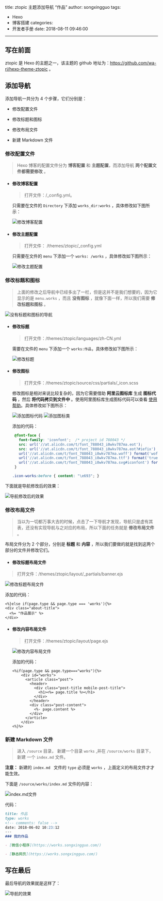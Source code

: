 title: ztopic 主题添加导航 “作品”
author: songxingguo
tags:
  - Hexo
  - 博客搭建
categories:
  - 开发者手册
date: 2018-08-11 09:46:00
---
## 写在前面

  ztopic 是 Hexo 的主题之一，该主题的 github 地址为：https://github.com/wa-ri/hexo-theme-ztopic 。

## 添加导航

  添加导航一共分为 4 个步骤，它们分别是：

  - 修改配置文件
   
  - 修改标题和图标
  
  - 修改布局文件
  
  - 新建 Markdown 文件

<!-- more -->

### 修改配置文件

   > Hexo 博客的配置文件分为 **博客配置** 和 **主题配置**，而添加导航 **两个配置文件都需要修改** 。

   - #### 修改博客配置 
   
     > 打开文件：/_config.yml。
   
     只需要在文件的 `Directory` 下添加 `works_dir:works` ，具体修改如下图所示：
   
     ![修改博客配置](https://graphbed.qiniu.songxingguo.com/ztopic-add-nav/%E5%8D%9A%E5%AE%A2%E9%85%8D%E7%BD%AE%E6%96%87%E4%BB%B6%E4%BF%AE%E6%94%B9.png)
   
   - #### 修改主题配置 
     
     > 打开文件： /themes/ztopic/_config.yml
   
     只需要在文件的 `menu` 下添加一个 `works: /works` ，具体修改如下图所示：
   
     ![修改主题配置](https://graphbed.qiniu.songxingguo.com/ztopic-add-nav/%E4%B8%BB%E9%A2%98%E9%85%8D%E7%BD%AE%E6%96%87%E4%BB%B6%E4%BF%AE%E6%94%B9.png)
     
### 修改标题和图标

  > 上面的修改之后导航中已经多出了一栏，但是这并不是我们想要的，因为它显示的是 `menu.works` ，而且 **没有图标** ，就像下面一样，所以我们需要 **修改标题和图标** 。

   ![没有标题和图标的导航](https://graphbed.qiniu.songxingguo.com/ztopic-add-nav/%E5%AF%BC%E8%88%AA%E6%A0%B7%E5%BC%8F.png)

   - #### 修改标题
   
     > 打开文件：/themes/ztopic/languages/zh-CN.yml
     
     需要在文件的 `menu` 下添加一个 `works:作品`，具体修改如下图所示：
     
     ![修改标题](https://graphbed.qiniu.songxingguo.com/ztopic-add-nav/%E4%BF%AE%E6%94%B9%E6%A0%87%E9%A2%98.png)
     
   - #### 修改图标
   
     > 打开文件：/themes/ztopic/source/css/partials/_icon.scss
     
     修改图标是相对来说比较复杂的，因为它需要借助 **阿里云图标库** 生成 **图标代码** ，然后 **将代码拷贝到文件中** 。使用阿里图标库生成图标代码可以查看 [使用帮助](http://www.iconfont.cn/help/detail?spm=a313x.7781069.1998910419.d8cf4382a&helptype=code)。具体修改如下图所示：   
     
     ![添加图标代码](https://graphbed.qiniu.songxingguo.com/ztopic-add-nav/%E5%9B%BE%E6%A0%87%E4%BB%A3%E7%A0%81.png)
     ![添加图标类](https://graphbed.qiniu.songxingguo.com/ztopic-add-nav/%E6%B7%BB%E5%8A%A0%E5%9B%BE%E6%A0%87%E7%B1%BB.png)
     
     添加的代码：
     
     ```css
      @font-face {
        font-family: 'iconfont';  /* project id 788043 */
        src: url('//at.alicdn.com/t/font_788043_i0wkv787ma.eot');
        src: url('//at.alicdn.com/t/font_788043_i0wkv787ma.eot?#iefix') format('embedded-opentype'),
        url('//at.alicdn.com/t/font_788043_i0wkv787ma.woff') format('woff'),
        url('//at.alicdn.com/t/font_788043_i0wkv787ma.ttf') format('truetype'),
        url('//at.alicdn.com/t/font_788043_i0wkv787ma.svg#iconfont') format('svg');
      }
     ```
     ```css
     .icon-works:before { content: "\e693"; }
     ```
     
     
下面就是导航修改后的效果：

![导航修改后的效果](https://graphbed.qiniu.songxingguo.com/ztopic-add-nav/%E5%AF%BC%E8%88%AA%E4%BF%AE%E6%94%B9%E5%90%8E%E7%9A%84%E6%95%88%E6%9E%9C.png)

### 修改布局文件

> 当以为一切都万事大吉的时候，点击了一下导航才发现，导航只是虚有其表，还没有实现导航与之对应的布局，所以下面的任务就是 **修改布局文件** 。

布局文件分为 2 个部分，分别是 **标题** 和 **内容** ，所以我们要做的就是找到这两个部分的文件并修改它们。

 - #### 修改标题布局文件

  > 打开文件：/themes/ztopic/layout/_partials/banner.ejs

  ![修改标题布局文件](https://graphbed.qiniu.songxingguo.com/ztopic-add-nav/%E4%BF%AE%E6%94%B9%E5%B8%83%E5%B1%80%E6%A0%87%E9%A2%98%E6%96%87%E4%BB%B6.png)

  添加的代码：

  ```ejs
  <%}else if(page.type && page.type === 'works'){%>
  <div class="about-title">
    <%= "作品展示" %>
  </div>
  ```

- #### 修改内容布局文件

  > 打开文件：/themes/ztopic/layout/page.ejs

  ![修改内容布局文件](https://graphbed.qiniu.songxingguo.com/ztopic-add-nav/%E4%BF%AE%E6%94%B9%E5%B8%83%E5%B1%80%E5%86%85%E5%AE%B9%E6%96%87%E4%BB%B6.png)
  
  添加的代码：
  
  ```ejs
  <%if(page.type && page.type==="works"){%>
      <div id="works">
        <article class="post">
          <header>
            <div class="post-title mobile-post-title">
              <h1><%= page.title %></h1>
            </div>
          </header>
          <div class="post-content">
            <%- page.content %>
          </div>
        </article>
      </div>
  <%}%>
  ```

### 新建 Markdown 文件

> 进入 `/source` 目录， 新建一个目录 `works` ,并在 `/source/works` 目录下， 新建 一个 `index.md` 文件。 

**注意：** 新建的 `index.md ` 文件的 `type` 必须是 `works` ，上面定义的布局文件才才能生效。

下面是 `/source/works/index.md` 文件的内容：

![index.md文件](https://graphbed.qiniu.songxingguo.com/ztopic-add-nav/indexMarkdown%E6%96%87%E4%BB%B6.png)

代码：

```md
title: 作品
type: works
<!-- comments: false -->
date: 2018-06-02 10:23:12
---
### 我的作品

- [微信小程序](https://works.songxingguo.com/)

- [静态网页](https://works.songxingguo.com/)
```

## 写在最后

最后导航的效果就是这样了：

![导航的效果](https://graphbed.qiniu.songxingguo.com/ztopic-add-nav/%E6%B7%BB%E5%8A%A0%E5%AF%BC%E8%88%AA%E5%A4%A7%E5%8A%9F%E5%91%8A%E6%88%90.png)
